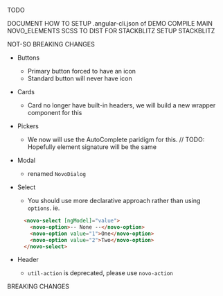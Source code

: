 TODO

DOCUMENT HOW TO SETUP .angular-cli.json of DEMO
COMPILE MAIN NOVO_ELEMENTS SCSS TO DIST FOR STACKBLITZ
SETUP STACKBLITZ

NOT-SO BREAKING CHANGES

* Buttons
  * Primary button forced to have an icon
  * Standard button will never have icon
* Cards
  * Card no longer have built-in headers, we will build a new wrapper component for this
* Pickers
  * We now will use the AutoComplete paridigm for this. // TODO: Hopefully element signature will be the same
* Modal
  * renamed `NovoDialog`
* Select
  * You should use more declarative approach rather than using `options`. ie.
  
  ```html
    <novo-select [ngModel]="value">
      <novo-option>-- None --</novo-option>
      <novo-option value="1">One</novo-option>
      <novo-option value="2">Two</novo-option>
    </novo-select> 
    ```
* Header
  * `util-action` is deprecated, please use `novo-action`
  

BREAKING CHANGES
